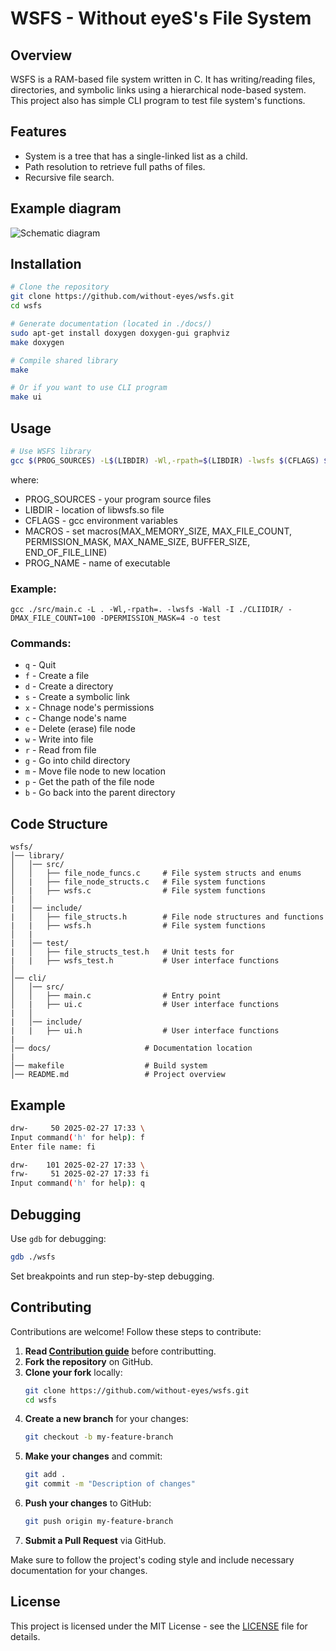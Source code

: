 # WSFS - Without eyeS's File System

## Overview

WSFS is a RAM-based file system written in C. It has writing/reading files, directories, and symbolic links using a hierarchical node-based system.
This project also has simple CLI program to test file system's functions. 

## Features

- System is a tree that has a single-linked list as a child.
- Path resolution to retrieve full paths of files.
- Recursive file search.

## Example diagram

![Schematic diagram](diagram.png?)

## Installation

```sh
# Clone the repository
git clone https://github.com/without-eyes/wsfs.git
cd wsfs

# Generate documentation (located in ./docs/)
sudo apt-get install doxygen doxygen-gui graphviz
make doxygen

# Compile shared library
make

# Or if you want to use CLI program
make ui
```

## Usage

```sh
# Use WSFS library
gcc $(PROG_SOURCES) -L$(LIBDIR) -Wl,-rpath=$(LIBDIR) -lwsfs $(CFLAGS) $(MACROS) -o $(PROG_NAME)
```
where:
- PROG_SOURCES - your program source files
- LIBDIR - location of libwsfs.so file
- CFLAGS - gcc environment variables
- MACROS - set macros(MAX_MEMORY_SIZE, MAX_FILE_COUNT, PERMISSION_MASK, MAX_NAME_SIZE,
  BUFFER_SIZE, END_OF_FILE_LINE)
- PROG_NAME - name of executable

### Example:
```
gcc ./src/main.c -L . -Wl,-rpath=. -lwsfs -Wall -I ./CLIIDIR/ -DMAX_FILE_COUNT=100 -DPERMISSION_MASK=4 -o test
```

### Commands:

- `q` - Quit
- `f` - Create a file
- `d` - Create a directory
- `s` - Create a symbolic link
- `x` - Chnage node's permissions
- `c` - Change node's name
- `e` - Delete (erase) file node
- `w` - Write into file
- `r` - Read from file
- `g` - Go into child directory
- `m` - Move file node to new location
- `p` - Get the path of the file node
- `b` - Go back into the parent directory

## Code Structure

```
wsfs/
│── library/
│   │── src/
│   │   ├── file_node_funcs.c     # File system structs and enums
│   |   ├── file_node_structs.c   # File system functions
│   |   ├── wsfs.c                # File system functions
|   │
|   │── include/
|   │   ├── file_structs.h        # File node structures and functions
|   |   ├── wsfs.h                # File system functions
│   |
|   │── test/
|   │   ├── file_structs_test.h   # Unit tests for 
|   |   ├── wsfs_test.h           # User interface functions
│
│── cli/
│   │── src/
│   │   ├── main.c                # Entry point
│   |   ├── ui.c                  # User interface functions
|   │
|   │── include/
|   |   ├── ui.h                  # User interface functions
|
│── docs/                     # Documentation location
|
│── makefile                  # Build system
│── README.md                 # Project overview
```

## Example

```sh
drw-     50 2025-02-27 17:33 \
Input command('h' for help): f
Enter file name: fi

drw-    101 2025-02-27 17:33 \
frw-     51 2025-02-27 17:33 fi
Input command('h' for help): q
```

## Debugging

Use `gdb` for debugging:

```sh
gdb ./wsfs
```

Set breakpoints and run step-by-step debugging.

## Contributing

Contributions are welcome! Follow these steps to contribute:

1. **Read [Contribution guide](CONTRIBUTING.md)** before contributting.
2. **Fork the repository** on GitHub.
3. **Clone your fork** locally:
   ```sh
   git clone https://github.com/without-eyes/wsfs.git
   cd wsfs
   ```
4. **Create a new branch** for your changes:
   ```sh
   git checkout -b my-feature-branch
   ```
5. **Make your changes** and commit:
   ```sh
   git add .
   git commit -m "Description of changes"
   ```
6. **Push your changes** to GitHub:
   ```sh
   git push origin my-feature-branch
   ```
7. **Submit a Pull Request** via GitHub.

Make sure to follow the project's coding style and include necessary documentation for your changes.

## License

This project is licensed under the MIT License - see the [LICENSE](LICENSE) file for details.

